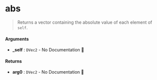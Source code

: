 # abs

>  Returns a vector containing the absolute value of each element of `self`.

#### Arguments

- **\_self** : `DVec2` \- No Documentation 🚧

#### Returns

- **arg0** : `DVec2` \- No Documentation 🚧